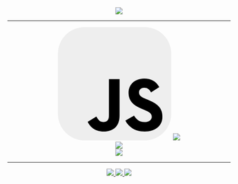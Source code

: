 <div align="center">
  <img
    src="https://readme-typing-svg.herokuapp.com/?font=Righteous&size=35&center=true&vCenter=true&width=500&height=70&color=9E9E9E&duration=3000&lines=Hi+There!;+I'm+Yashar+Mohamadi!;"
  />

  <!--  <h2 color="#9E9E9E">My Skills:</h2>-->
  <hr />
  <svg width="256" height="256" viewBox="0 0 256 256" fill="none" xmlns="http://www.w3.org/2000/svg">
<rect width="256" height="256" rx="60" fill="#EEEEEE"/>
<path d="M67.3117 213.932L86.9027 202.076C90.6821 208.777 94.1202 214.447 102.367 214.447C110.272 214.447 115.256 211.355 115.256 199.327V117.529H139.314V199.667C139.314 224.584 124.708 235.926 103.398 235.926C84.1533 235.926 72.9819 225.959 67.3113 213.93" fill="#000"/>
<path d="M152.381 211.354L171.969 200.013C177.126 208.434 183.828 214.62 195.684 214.62C205.653 214.62 212.009 209.636 212.009 202.762C212.009 194.514 205.479 191.592 194.481 186.782L188.468 184.203C171.111 176.815 159.597 167.535 159.597 147.945C159.597 129.901 173.345 116.153 194.826 116.153C210.12 116.153 221.118 121.481 229.022 135.4L210.291 147.429C206.166 140.04 201.7 137.119 194.826 137.119C187.78 137.119 183.312 141.587 183.312 147.429C183.312 154.646 187.78 157.568 198.09 162.037L204.104 164.614C224.553 173.379 236.067 182.313 236.067 202.418C236.067 224.072 219.055 235.928 196.2 235.928C173.861 235.928 159.426 225.274 152.381 211.354" fill="#000"/>
</svg>
  <img
    src="https://skillicons.dev/icons?i=html,css,bootstrap,tailwind"
  />
  <br />
  <img
    src="https://skillicons.dev/icons?i=javascript,ts,react,nextjs"
  />
  <br />
  <img
    src="https://skillicons.dev/icons?i=vscode,git,github,firebase,mongo"
  />
<!--   <h2>My Socials:</h2> -->
  <hr />

<!--   <a href="https://www.instagram.com/yasharmohammaddi?igsh=MWpiMnVkOG11MzBjZg==">
  <img
    src="https://skillicons.dev/icons?i=instagram"
  />
  </a> -->
  <a href="https://T.me/YasharMohamaddi">
    <img
      src="https://img.shields.io/badge/telegram-333333?style=for-the-badge&logo=telegram&logoColor=EEEEEE"
    />
  </a>

  <a href="https://www.instagram.com/yasharmohammaddi?igsh=MWpiMnVkOG11MzBjZg==">
    <img
      src="https://img.shields.io/badge/instagram-333333?style=for-the-badge&logo=instagram&logoColor=EEEEEE"
    />
  </a>
  
  <a href="mailto:yashar22mo@gmail.com">
    <img
      src="https://img.shields.io/badge/Gmail-333333?style=for-the-badge&logo=gmail&logoColor=EEEEEE"
    />
  </a>
</div>

